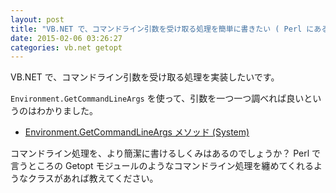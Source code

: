 ```yaml
---
layout: post
title: "VB.NET で、コマンドライン引数を受け取る処理を簡単に書きたい ( Perl にある Getopt のように)"
date: 2015-02-06 03:26:27
categories: vb.net getopt
---
```

<p>VB.NET で、コマンドライン引数を受け取る処理を実装したいです。  </p>

<p><code>Environment.GetCommandLineArgs</code> を使って、引数を一つ一つ調べれば良いというのはわかりました。</p>

<ul>
<li><a href="https://msdn.microsoft.com/ja-jp/library/system.environment.getcommandlineargs(v=vs.110).aspx" rel="nofollow">Environment.GetCommandLineArgs メソッド (System)</a></li>
</ul>

<p>コマンドライン処理を、より簡潔に書けるしくみはあるのでしょうか？ Perl で言うところの Getopt モジュールのようなコマンドライン処理を纏めてくれるようなクラスがあれば教えてください。</p>
